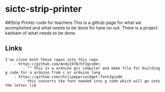 # sictc-strip-printer
##Strip Printer code for teachers
    This is a github page for what we acomplished and what needs to be done for here on out. There is a project kanbam of what needs to be done.



## Links
    I've clone both these repos into this repo
        - https://github.com/Andy1978/hf2gcode\
            - ^^ This is a arduino gcc compiler and make file for building g code for a arduino from c or arduino lang
        - https://github.com/chilipeppr/widget-font2gcode
            - this converts the font needed into g code which will go into the letter lib
